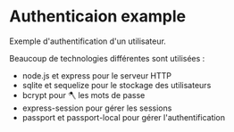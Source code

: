 # Authenticaion example

Exemple d'authentification d'un utilisateur.

Beaucoup de technologies différentes sont utilisées :

* node.js et express pour le serveur HTTP
* sqlite et sequelize pour le stockage des utilisateurs
* bcrypt pour 🪓 les mots de passe
* express-session pour gérer les sessions
* passport et passport-local pour gérer l'authentification
